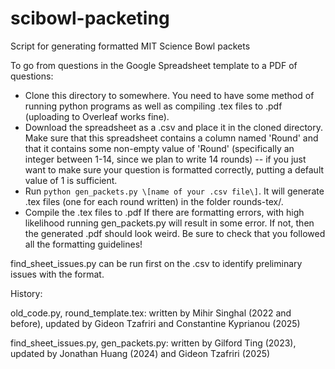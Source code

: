 # scibowl-packeting
Script for generating formatted MIT Science Bowl packets

To go from questions in the Google Spreadsheet template to a PDF of questions:
- Clone this directory to somewhere. You need to have some method of running python programs as well as compiling .tex files to .pdf (uploading to Overleaf works fine).
- Download the spreadsheet as a .csv and place it in the cloned directory. Make sure that this spreadsheet contains a column named 'Round' and that it contains some non-empty value of 'Round' (specifically an integer between 1-14, since we plan to write 14 rounds) -- if you just want to make sure your question is formatted correctly, putting a default value of 1 is sufficient.
- Run ```python gen_packets.py \[name of your .csv file\]```. It will generate .tex files (one for each round written) in the folder rounds-tex/.
- Compile the .tex files to .pdf
If there are formatting errors, with high likelihood running gen_packets.py will result in some error. If not, then the generated .pdf should look weird. Be sure to check that you followed all the formatting guidelines!

find_sheet_issues.py can be run first on the .csv to identify preliminary issues with the format.

History:

old_code.py, round_template.tex: written by Mihir Singhal (2022 and before), updated by Gideon Tzafriri and Constantine Kyprianou (2025)

find_sheet_issues.py, gen_packets.py: written by Gilford Ting (2023), updated by Jonathan Huang (2024) and Gideon Tzafriri (2025)
